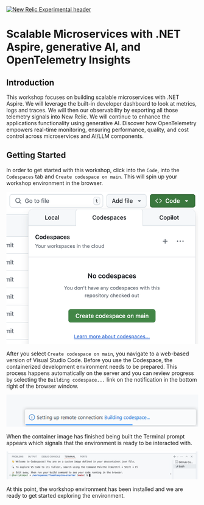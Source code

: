 [![New Relic Experimental header](https://github.com/newrelic/open-source-office/raw/master/examples/categories/images/Experimental.png)](https://github.com/newrelic/open-source-office/blob/master/examples/categories/index.md#category-new-relic-experimental)

# Scalable Microservices with .NET Aspire, generative AI, and OpenTelemetry Insights

## Introduction

This workshop focuses on building scalable microservices with .NET Aspire. We will leverage the built-in developer dashboard to look at metrics, logs and traces. We will then our observability by exporting all those telemetry signals into New Relic.
We will continue to enhance the applications functionality using generative AI. Discover how OpenTelemetry empowers real-time monitoring, ensuring performance, quality, and cost control across microservices and AI/LLM components.

## Getting Started

In order to get started with this workshop, click into the `Code`, into the `Codespaces` tab and `Create codespace on main`. This will spin up your workshop environment in the browser.

![GitHub Codespaces](./assets/gh-codespace.png)

After you select `Create codespace on main`, you navigate to a web-based version of Visual Studio Code. Before you use the Codespace, the containerized development environment needs to be prepared. This process happens automatically on the server and you can review progress by selecting the `Building codespace...` link on the notification in the bottom right of the browser window.

![Building codespace](./assets/gh-codespace-build.png)

When the container image has finished being built the Terminal prompt appears which signals that the environment is ready to be interacted with.

![GitHub codespace ready](./assets/gh-codespace-ready.png)

At this point, the workshop environment has been installed and we are ready to get started exploring the environment.
